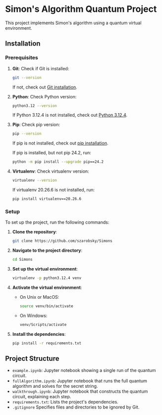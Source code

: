 # Simon's Algorithm Quantum Project

This project implements Simon's algorithm using a quantum virtual environment.

## Installation

### Prerequisites

1. **Git**: Check if Git is installed:
    ```sh
    git --version
    ```
    If not, check out [Git installation](https://git-scm.com/book/en/v2/Getting-Started-Installing-Git).

2. **Python**: Check Python version:
    ```sh 
    python3.12 --version
    ```
    If Python 3.12.4 is not installed, check out [Python 3.12.4](https://www.python.org/downloads/release/python-3124/).

3. **Pip**: Check pip version:
    ```sh
    pip --version
    ```
    If pip is not installed, check out [pip installation](https://pip.pypa.io/en/stable/installation/).

    If pip is installed, but not pip 24.2, run:
    ```sh
    python -m pip install --upgrade pip==24.2
    ```

4. **Virtualenv**: Check virtualenv version:
    ```sh
    virtualenv --version
    ```
    If virtualenv 20.26.6 is not installed, run:
    ```sh
    pip install virtualenv==20.26.6
    ```

### Setup

To set up the project, run the following commands:

1. **Clone the repository**:
    ```sh
    git clone https://github.com/szarobsky/Simons
    ```

2. **Navigate to the project directory**:
    ```sh
    cd Simons
    ```

3. **Set up the virtual environment**:
    ```sh
    virtualenv -p python3.12.4 venv
    ```

4. **Activate the virtual environment**:
    - On Unix or MacOS:
        ```sh
        source venv/bin/activate
        ```
    - On Windows:
        ```sh
        venv/Scripts/activate
        ```

5. **Install the dependencies**:
    ```sh
    pip install -r requirements.txt
    ```

## Project Structure
- `example.ipynb`: Jupyter notebook showing a single run of the quantum circuit.
- `fullAlgorithm.ipynb`: Jupyter notebook that runs the full quantum algorithm and solves for the secret string.
- `walkthrough.ipynb`: Jupyter notebook that constructs the quantum circuit, explaining each step.
- `requirements.txt`: Lists the project's dependencies.
- `.gitignore` Specifies files and directories to be ignored by Git.
